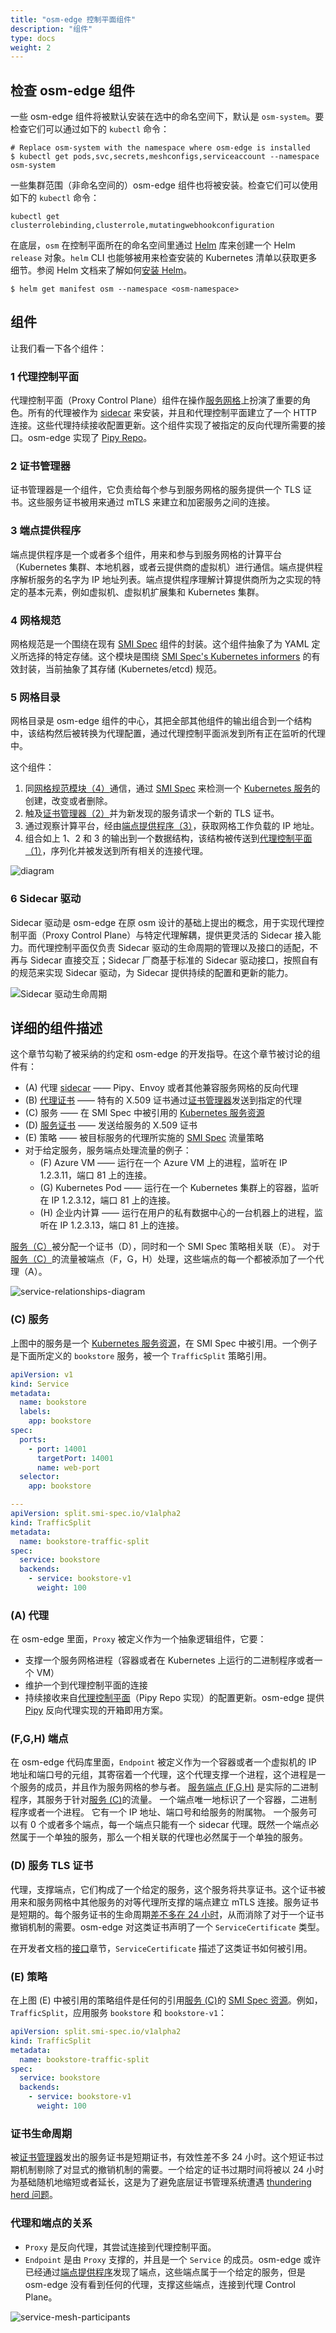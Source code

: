 ```yaml
---
title: "osm-edge 控制平面组件"
description: "组件"
type: docs
weight: 2
---
```


## 检查 osm-edge 组件

一些 osm-edge 组件将被默认安装在选中的命名空间下，默认是 `osm-system`。要检查它们可以通过如下的 `kubectl` 命令：

```console
# Replace osm-system with the namespace where osm-edge is installed
$ kubectl get pods,svc,secrets,meshconfigs,serviceaccount --namespace osm-system
```

一些集群范围（非命名空间的）osm-edge 组件也将被安装。检查它们可以使用如下的 `kubectl` 命令：

```console
kubectl get clusterrolebinding,clusterrole,mutatingwebhookconfiguration
```

在底层，`osm` 在控制平面所在的命名空间里通过 [Helm](https://helm.sh) 库来创建一个 Helm `release` 对象。`helm` CLI 也能够被用来检查安装的 Kubernetes 清单以获取更多细节。参阅 Helm 文档来了解如何[安装 Helm](https://helm.sh/docs/intro/install/)。

```console
$ helm get manifest osm --namespace <osm-namespace>
```

## 组件

让我们看一下各个组件：

### 1 代理控制平面

代理控制平面（Proxy Control Plane）组件在操作[服务网格](https://www.bing.com/search?q=What%27s+a+service+mesh%3F)上扮演了重要的角色。所有的代理被作为 [sidecar](https://docs.microsoft.com/en-us/azure/architecture/patterns/sidecar) 来安装，并且和代理控制平面建立了一个 HTTP 连接。这些代理持续接收配置更新。这个组件实现了被指定的反向代理所需要的接口。osm-edge 实现了 [Pipy Repo](https://flomesh.io/docs/en/operating/repo/0-intro)。

### 2 证书管理器

证书管理器是一个组件，它负责给每个参与到服务网格的服务提供一个 TLS 证书。这些服务证书被用来通过 mTLS 来建立和加密服务之间的连接。

### 3 端点提供程序

端点提供程序是一个或者多个组件，用来和参与到服务网格的计算平台（Kubernetes 集群、本地机器，或者云提供商的虚拟机）进行通信。端点提供程序解析服务的名字为 IP 地址列表。端点提供程序理解计算提供商所为之实现的特定的基本元素，例如虚拟机、虚拟机扩展集和 Kubernetes 集群。

### 4 网格规范

网格规范是一个围绕在现有 [SMI Spec](https://github.com/deislabs/smi-spec) 组件的封装。这个组件抽象了为 YAML 定义所选择的特定存储。这个模块是围绕 [SMI Spec's Kubernetes informers](https://github.com/deislabs/smi-sdk-go) 的有效封装，当前抽象了其存储 (Kubernetes/etcd) 规范。

### 5 网格目录

网格目录是 osm-edge 组件的中心，其把全部其他组件的输出组合到一个结构中，该结构然后被转换为代理配置，通过代理控制平面派发到所有正在监听的代理中。

这个组件：

1. 同[网格规范模块（4）](#4-网格规范)通信，通过 [SMI Spec](https://github.com/deislabs/smi-spec) 来检测一个 [Kubernetes 服务](https://kubernetes.io/docs/concepts/services-networking/service/)的创建，改变或者删除。
2. 触及[证书管理器（2）](#2-证书管理器)并为新发现的服务请求一个新的 TLS 证书。
3. 通过观察计算平台，经由[端点提供程序（3）](#3-端点提供程序)，获取网格工作负载的 IP 地址。
4. 组合如上 1、2 和 3 的输出到一个数据结构，该结构被传送到[代理控制平面（1）](#1-代理控制平面)，序列化并被发送到所有相关的连接代理。

![diagram](https://user-images.githubusercontent.com/2224492/176060685-8504c433-c91b-4f9e-9754-f9ccb6c28a87.png)

### 6 Sidecar 驱动

Sidecar 驱动是 osm-edge 在原 osm 设计的基础上提出的概念，用于实现代理控制平面（Proxy Control Plane）与特定代理解耦，提供更灵活的 Sidecar 接入能力。而代理控制平面仅负责 Sidecar 驱动的生命周期的管理以及接口的适配，不再与 Sidecar 直接交互；Sidecar 厂商基于标准的 Sidecar 驱动接口，按照自有的规范来实现 Sidecar 驱动，为 Sidecar 提供持续的配置和更新的能力。

![Sidecar 驱动生命周期](https://user-images.githubusercontent.com/95846930/175821540-9b7326ac-41e4-4f8e-b23d-bc6b0a5bb7c8.png)


## 详细的组件描述

这个章节勾勒了被采纳的约定和 osm-edge 的开发指导。在这个章节被讨论的组件有：

- (A) 代理 [sidecar](https://docs.microsoft.com/en-us/azure/architecture/patterns/sidecar) —— Pipy、Envoy 或者其他兼容服务网格的反向代理
- (B) [代理证书](#b-代理-tls-证书) —— 特有的 X.509 证书通过[证书管理器](#2-证书管理器)发送到指定的代理
- (C) 服务 —— 在 SMI Spec 中被引用的 [Kubernetes 服务资源](https://kubernetes.io/docs/concepts/services-networking/service/)
- (D) [服务证书](#d-服务-tls-证书) —— 发送给服务的 X.509 证书
- (E) 策略 —— 被目标服务的代理所实施的 [SMI Spec](https://smi-spec.io/) 流量策略
- 对于给定服务，服务端点处理流量的例子：
  - (F) Azure VM —— 运行在一个 Azure VM 上的进程，监听在 IP 1.2.3.11，端口 81 上的连接。
  - (G) Kubernetes Pod —— 运行在一个 Kubernetes 集群上的容器，监听在 IP 1.2.3.12，端口 81 上的连接。
  - (H) 企业内计算 —— 运行在用户的私有数据中心的一台机器上的进程，监听在 IP 1.2.3.13，端口 81 上的连接。

[服务（C）](#c-服务)被分配一个证书（D），同时和一个 SMI Spec 策略相关联（E）。
对于[服务（C）](#c-服务)的流量被端点（F，G，H）处理，这些端点的每一个都被添加了一个代理（A）。

![service-relationships-diagram](https://user-images.githubusercontent.com/2224492/176343499-7b48094f-647e-421b-b349-03556fd0f90a.png)

### (C) 服务

上图中的服务是一个 [Kubernetes 服务资源](https://kubernetes.io/docs/concepts/services-networking/service/)，在 SMI Spec 中被引用。一个例子是下面所定义的 `bookstore` 服务，被一个 `TrafficSplit` 策略引用。

```yaml
apiVersion: v1
kind: Service
metadata:
  name: bookstore
  labels:
    app: bookstore
spec:
  ports:
    - port: 14001
      targetPort: 14001
      name: web-port
  selector:
    app: bookstore

---
apiVersion: split.smi-spec.io/v1alpha2
kind: TrafficSplit
metadata:
  name: bookstore-traffic-split
spec:
  service: bookstore
  backends:
    - service: bookstore-v1
      weight: 100
```

### (A) 代理

在 osm-edge 里面，`Proxy` 被定义作为一个抽象逻辑组件，它要：

- 支撑一个服务网格进程（容器或者在 Kubernetes 上运行的二进制程序或者一个 VM）
- 维护一个到代理控制平面的连接
- 持续接收来自[代理控制平面](#1-代理控制平面)（Pipy Repo 实现）的配置更新。osm-edge 提供 [Pipy](https://flomesh.io/) 反向代理实现的开箱即用方案。

### (F,G,H) 端点

在 osm-edge 代码库里面，`Endpoint` 被定义作为一个容器或者一个虚拟机的 IP 地址和端口号的元组，其寄宿着一个代理，这个代理支撑一个进程，这个进程是一个服务的成员，并且作为服务网格的参与者。
[服务端点 (F,G,H)](#fgh-端点) 是实际的二进制程序，其服务于针对[服务 (C)](#c-服务)的流量。
一个端点唯一地标识了一个容器，二进制程序或者一个进程。
它有一个 IP 地址、端口号和给服务的附属物。
一个服务可以有 0 个或者多个端点，每一个端点只能有一个 sidecar 代理。既然一个端点必然属于一个单独的服务，那么一个相关联的代理也必然属于一个单独的服务。

### (D) 服务 TLS 证书

代理，支撑端点，它们构成了一个给定的服务，这个服务将共享证书。这个证书被用来和服务网格中其他服务的对等代理所支撑的端点建立 mTLS 连接。服务证书是短期的。每个服务证书的生命周期[差不多在 24 小时](#证书生命周期)，从而消除了对于一个证书撤销机制的需要。osm-edge 对这类证书声明了一个 `ServiceCertificate` 类型。

在开发者文档的[接口](#接口)章节，`ServiceCertificate` 描述了这类证书如何被引用。

### (E) 策略

在上图 (E) 中被引用的策略组件是任何的引用[服务 (C)](#c-服务)的 [SMI Spec 资源](https://github.com/deislabs/smi-spec#service-mesh-interface)。例如，`TrafficSplit`，应用服务 `bookstore` 和 `bookstore-v1`：

```yaml
apiVersion: split.smi-spec.io/v1alpha2
kind: TrafficSplit
metadata:
  name: bookstore-traffic-split
spec:
  service: bookstore
  backends:
    - service: bookstore-v1
      weight: 100
```

### 证书生命周期

被[证书管理器](#2-证书管理器)发出的服务证书是短期证书，有效性差不多 24 小时。这个短证书过期机制剔除了对显式的撤销机制的需要。一个给定的证书过期时间将被以 24 小时为基础随机地缩短或者延长，这是为了避免底层证书管理系统遭遇 [thundering herd 问题](https://en.wikipedia.org/wiki/Thundering_herd_problem)。

### 代理和端点的关系

- `Proxy` 是反向代理，其尝试连接到代理控制平面。
- `Endpoint` 是由 `Proxy` 支撑的，并且是一个 `Service` 的成员。osm-edge 或许已经通过[端点提供程序](#3-端点提供程序)发现了端点，这些端点属于一个给定的服务，但是 osm-edge 没有看到任何的代理，支撑这些端点，连接到代理 Control Plane。

![service-mesh-participants](https://user-images.githubusercontent.com/2224492/176342258-8f28b01e-8ef9-49e6-947b-544f9b2739fc.png)
